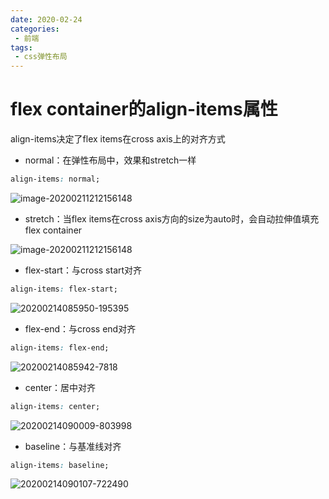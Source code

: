 ```yaml
---
date: 2020-02-24
categories: 
 - 前端
tags: 
 - css弹性布局
---
```

# flex container的align-items属性

align-items决定了flex items在cross axis上的对齐方式

- normal：在弹性布局中，效果和stretch一样

```css
align-items: normal;
```

![image-20200211212156148](https://alanlee-image-bed.oss-cn-shenzhen.aliyuncs.com/note_images/20200211212159-423616.png)

- stretch：当flex items在cross axis方向的size为auto时，会自动拉伸值填充flex container



![image-20200211212156148](https://alanlee-image-bed.oss-cn-shenzhen.aliyuncs.com/note_images/20200211212159-423616.png)

- flex-start：与cross start对齐

```css
align-items: flex-start;
```

![20200214085950-195395](https://alanlee-image-bed.oss-cn-shenzhen.aliyuncs.com/note_images/20200214090007-859253.png)

- flex-end：与cross end对齐

```css
align-items: flex-end;
```

![20200214085942-7818](https://alanlee-image-bed.oss-cn-shenzhen.aliyuncs.com/note_images/20200214090057-585615.png)

- center：居中对齐

```css
align-items: center;
```

![20200214090009-803998](https://alanlee-image-bed.oss-cn-shenzhen.aliyuncs.com/note_images/20200214090125-151807.png)

- baseline：与基准线对齐

```css
align-items: baseline;
```

![20200214090107-722490](https://alanlee-image-bed.oss-cn-shenzhen.aliyuncs.com/note_images/20200214090156-577811.png)
